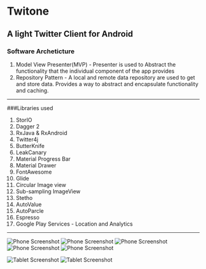 # Twitone 

## A light Twitter Client for Android

### Software Archeticture

1. Model View Presenter(MVP) - Presenter is used to Abstract the functionality that the individual component of the app provides
2. Repository Pattern - A local and remote data repository are used to get and store data. Provides a way to abstract and encapsulate functionality and caching.

----------------------------------------------------------------------------------------------------

###Libraries used

1.  StorIO
2.  Dagger 2
3.  RxJava & RxAndroid
4.  Twitter4j
5.  ButterKnife
6.  LeakCanary
7.  Material Progress Bar
8.  Material Drawer
9.  FontAwesome
10. Glide
11. Circular Image view
12. Sub-sampling ImageView
13. Stetho
14. AutoValue
15. AutoParcle
16. Espresso
17. Google Play Services - Location and Analytics

----------------------------------------------------------------------------------------------------


![Phone Screenshot](screenshot/1.png?width=180&height=320)
![Phone Screenshot](screenshot/2.png?raw=true)
![Phone Screenshot](screenshot/3.png?raw=true)
![Phone Screenshot](screenshot/4.png?raw=true)
![Phone Screenshot](screenshot/5.png?raw=true)

![Tablet Screenshot](screenshot/6.png?raw=true)
![Tablet Screenshot](screenshot/7.png?raw=true)

